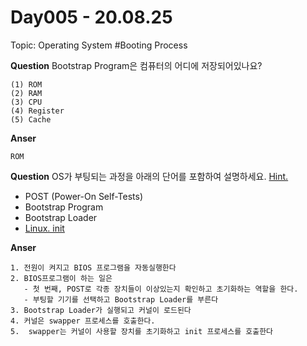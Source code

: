 # Day005 - 20.08.25

Topic: Operating System #Booting Process 


__Question__ Bootstrap Program은 컴퓨터의 어디에 저장되어있나요?

```
(1) ROM 
(2) RAM
(3) CPU
(4) Register
(5) Cache
```

__Anser__ 
```
ROM
```


__Question__ OS가 부팅되는 과정을 아래의 단어를 포함하여 설명하세요. [Hint.](http://www.c-jump.com/CIS24/Slides/Booting/Booting.html)

- POST (Power-On Self-Tests) 
- Bootstrap Program
- Bootstrap Loader
- [Linux. init](https://ko.wikipedia.org/wiki/Init)


__Anser__ 
```
1. 전원이 켜지고 BIOS 프로그램을 자동실행한다
2. BIOS프로그램이 하는 일은
   - 첫 번째, POST로 각종 장치들이 이상있는지 확인하고 초기화하는 역할을 한다.
   - 부팅할 기기를 선택하고 Bootstrap Loader를 부른다
3. Bootstrap Loader가 실행되고 커널이 로드된다
4. 커널은 swapper 프로세스를 호출한다.
5.  swapper는 커널이 사용할 장치를 초기화하고 init 프로세스를 호출한다
```

